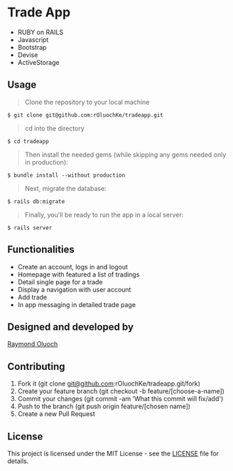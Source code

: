 # Trade App

- RUBY on RAILS
- Javascript
- Bootstrap
- Devise
- ActiveStorage

## Usage

> Clone the repository to your local machine

```
$ git clone git@github.com:rOluochKe/tradeapp.git
```

> cd into the directory

```
$ cd tradeapp
```

> Then install the needed gems (while skipping any gems needed only in production):

```
$ bundle install --without production
```

> Next, migrate the database:

```
$ rails db:migrate
```

> Finally, you'll be ready to run the app in a local server:

```
$ rails server
```

## Functionalities

- Create an account, logs in and logout
- Homepage with featured a list of tradings
- Detail single page for a trade
- Display a navigation with user account
- Add trade
- In app messaging in detailed trade page

## Designed and developed by

[Raymond Oluoch](https://github.com/rOluochKe)

## Contributing

1. Fork it (git clone git@github.com:rOluochKe/tradeapp.git/fork)
2. Create your feature branch (git checkout -b feature/[choose-a-name])
3. Commit your changes (git commit -am 'What this commit will fix/add')
4. Push to the branch (git push origin feature/[chosen name])
5. Create a new Pull Request

## License

This project is licensed under the MIT License - see the [LICENSE](./LICENSE.md) file for details.